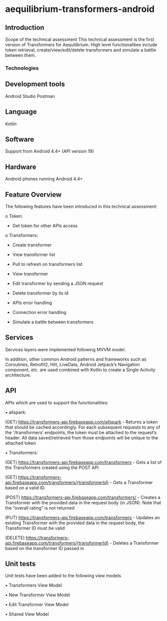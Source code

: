 # aequilibrium-transformers-android

## Introduction

Scope of the technical assessment
This technical assessment is the first version of Transformers for Aequilibrium. High level functionalities include token retrieval, create/view/edit/delete transformers and simulate a battle between them.


### Technologies


## Development tools
Android Studio
Postman


## Language

Kotlin


## Software

Support from Android 4.4+ (API version 19)


## Hardware

Android phones running Android 4.4+



## Feature Overview

The following features have been introduced in this technical assessment:

o	Token:

 - Get token for other APIs access

o	Transformers:

 - Create transformer

 - View transformer list

 - Pull to refresh on transformers list

 - View transformer

 - Edit transformer by sending a JSON request

 - Delete transformer by its id

 - APIs error handling

 - Connection error handling

 - Simulate a battle between transformers



## Services

Services layers were implemented following MVVM model.

 
In addition, other common Android patterns and frameworks such as Coroutines, Retrofit2, Hilt, LiveData, Android Jetpack’s Navigation component, etc. are used combined with Kotlin to create a Single Activity architecture.




## API

APIs which are used to support the functionalities:

•	allspark:

(GET) https://transformers-api.firebaseapp.com/allspark - Returns a token that should be cached accordingly. For each subsequent requests to any of the '/transformers’ endpoints, the token must be attached to the request’s header. All data saved/retrieved from those endpoints will be unique to the attached token
  
•	Transformers:

(GET) https://transformers-api.firebaseapp.com/transformers - Gets a list of the Transformers created using the POST API

(GET) https://transformers-api.firebaseapp.com/transformers/{transformerId} - Gets a Transformer based on a valid ID.

(POST) https://transformers-api.firebaseapp.com/transformers/ - Creates a Transformer with the provided data in the request body (in JSON). Note that the “overall 
rating” is not returned

(PUT) https://transformers-api.firebaseapp.com/transformers - Updates an existing Transformer with the provided data in the request body, the Transformer ID must 
be valid

(DELETE) https://transformers-api.firebaseapp.com/transformers/{transformerId} - Deletes a Transformer based on the transformer ID passed in




## Unit tests

Unit tests have been added to the following view models

•	Transformers View Model

•	New Transformer View Model

•	Edit Transformer View Model

•	Shared View Model
